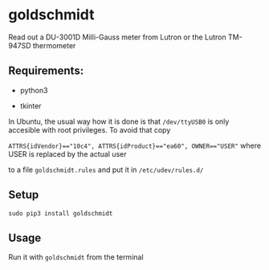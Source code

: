 # goldschmidt
Read out a DU-3001D Milli-Gauss meter from Lutron or the Lutron TM-947SD thermometer

## Requirements:

* python3

* tkinter

In Ubuntu, the usual way how it is done is that `/dev/ttyUSB0` is only accesible with root privileges. To avoid that copy

`ATTRS{idVendor}=="10c4", ATTRS{idProduct}=="ea60", OWNER=="USER"` where USER is replaced by the actual user

to a file `goldschmidt.rules` and put it in `/etc/udev/rules.d/`

##  Setup

`sudo pip3 install goldschmidt`

## Usage

Run it with `goldschmidt` from the terminal
